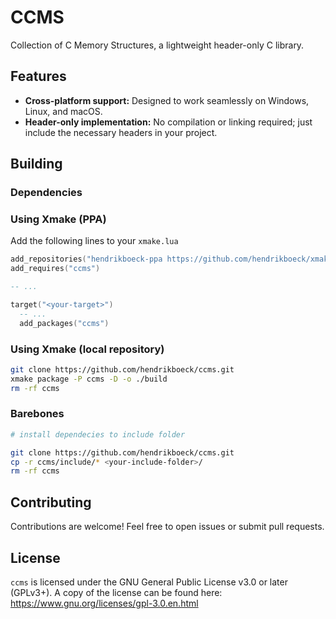 # CCMS

Collection of C Memory Structures, a lightweight header-only C library.

## Features

- **Cross-platform support:** Designed to work seamlessly on Windows, Linux, and macOS.
- **Header-only implementation:** No compilation or linking required; just include the necessary headers in your project.

## Building

### Dependencies

### Using Xmake (PPA)

Add the following lines to your `xmake.lua`

```lua
add_repositories("hendrikboeck-ppa https://github.com/hendrikboeck/xmake-ppa.git main")
add_requires("ccms")

-- ...

target("<your-target>")
  -- ...
  add_packages("ccms")
```

### Using Xmake (local repository)

```sh
git clone https://github.com/hendrikboeck/ccms.git
xmake package -P ccms -D -o ./build
rm -rf ccms
```

### Barebones

```sh
# install dependecies to include folder

git clone https://github.com/hendrikboeck/ccms.git
cp -r ccms/include/* <your-include-folder>/
rm -rf ccms
```

## Contributing

Contributions are welcome! Feel free to open issues or submit pull requests.

## License

`ccms` is licensed under the GNU General Public License v3.0 or later (GPLv3+). A copy of the license can be found here: https://www.gnu.org/licenses/gpl-3.0.en.html
